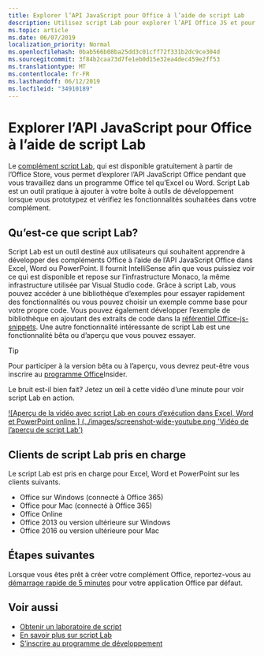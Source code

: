 ```yaml
---
title: Explorer l’API JavaScript pour Office à l’aide de script Lab
description: Utilisez script Lab pour explorer l’API Office JS et pour prototyper les fonctionnalités.
ms.topic: article
ms.date: 06/07/2019
localization_priority: Normal
ms.openlocfilehash: 0bab566b08ba25dd3c01cff72f331b2dc9ce304d
ms.sourcegitcommit: 3f84b2caa73d7fe1eb0d15e32ea4dec459e2ff53
ms.translationtype: MT
ms.contentlocale: fr-FR
ms.lasthandoff: 06/12/2019
ms.locfileid: "34910189"
---
```

# <a name="explore-office-javascript-api-using-script-lab"></a>Explorer l’API JavaScript pour Office à l’aide de script Lab

Le [complément script Lab](https://store.office.com/app.aspx?assetid=WA104380862), qui est disponible gratuitement à partir de l’Office Store, vous permet d’explorer l’API JavaScript Office pendant que vous travaillez dans un programme Office tel qu’Excel ou Word. Script Lab est un outil pratique à ajouter à votre boîte à outils de développement lorsque vous prototypez et vérifiez les fonctionnalités souhaitées dans votre complément.

## <a name="what-is-script-lab"></a>Qu’est-ce que script Lab?

Script Lab est un outil destiné aux utilisateurs qui souhaitent apprendre à développer des compléments Office à l’aide de l’API JavaScript Office dans Excel, Word ou PowerPoint. Il fournit IntelliSense afin que vous puissiez voir ce qui est disponible et repose sur l’infrastructure Monaco, la même infrastructure utilisée par Visual Studio code. Grâce à script Lab, vous pouvez accéder à une bibliothèque d’exemples pour essayer rapidement des fonctionnalités ou vous pouvez choisir un exemple comme base pour votre propre code. Vous pouvez également développer l’exemple de bibliothèque en ajoutant des extraits de code dans la [référentiel Office-js-snippets](https://github.com/OfficeDev/office-js-snippets#office-js-snippets). Une autre fonctionnalité intéressante de script Lab est une fonctionnalité bêta ou d’aperçu que vous pouvez essayer.

> [!TIP]
> Pour participer à la version bêta ou à l’aperçu, vous devrez peut-être vous inscrire au [programme Office](https://products.office.com/office-insider)Insider.

Le bruit est-il bien fait? Jetez un œil à cette vidéo d’une minute pour voir script Lab en action.

[![Aperçu de la vidéo avec script Lab en cours d’exécution dans Excel, Word et PowerPoint online.] (../images/screenshot-wide-youtube.png 'Vidéo de l’aperçu de script Lab')](https://aka.ms/scriptlabvideo)

## <a name="script-lab-supported-clients"></a>Clients de script Lab pris en charge

Le script Lab est pris en charge pour Excel, Word et PowerPoint sur les clients suivants.

- Office sur Windows (connecté à Office 365)
- Office pour Mac (connecté à Office 365)
- Office Online
- Office 2013 ou version ultérieure sur Windows
- Office 2016 ou version ultérieure pour Mac

## <a name="next-steps"></a>Étapes suivantes

Lorsque vous êtes prêt à créer votre complément Office, reportez-vous au [démarrage rapide de 5 minutes](/office/dev/add-ins/#5-minute-quick-starts) pour votre application Office par défaut.

## <a name="see-also"></a>Voir aussi

- [Obtenir un laboratoire de script](https://store.office.com/app.aspx?assetid=WA104380862)
- [En savoir plus sur script Lab](https://github.com/OfficeDev/script-lab#script-lab-a-microsoft-garage-project)
- [S’inscrire au programme de développement](https://developer.microsoft.com/office/dev-program)
